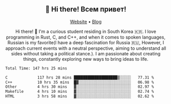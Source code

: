 <h2 align="center">👋 Hi there! Всем привет!</h2>
<p align="center">
  <a href="https://urdekcah.ru">Website</a> •
  <a href="https://urdekcah.blog">Blog</a>
</p>

<p align="center">
  Hi there! 👋 I'm a curious student residing in South Korea 🇰🇷. I love programming in Rust, C, and C++, and when it comes to spoken languages, Russian is my favorite(I have a deep fascination for Russia 🇷🇺, However, I approach current events with a neutral perspective, aiming to understand all sides without taking a political stance.). I am passionate about creating things, constantly exploring new ways to bring ideas to life.
</p>

<!--START_SECTION:waka-->

```txt
Total Time: 147 hrs 25 mins

C             117 hrs 28 mins ███████████████████▒░░░░░   77.31 %
C++           10 hrs 35 mins  █▓░░░░░░░░░░░░░░░░░░░░░░░   06.98 %
Other         4 hrs 30 mins   ▓░░░░░░░░░░░░░░░░░░░░░░░░   02.97 %
Makefile      4 hrs 10 mins   ▓░░░░░░░░░░░░░░░░░░░░░░░░   02.74 %
HTML          3 hrs 58 mins   ▓░░░░░░░░░░░░░░░░░░░░░░░░   02.62 %
```

<!--END_SECTION:waka-->

<!--
**urdekcah/urdekcah** is a ✨ _special_ ✨ repository because its `README.md` (this file) appears on your GitHub profile.

Here are some ideas to get you started:

- 🔭 I’m currently working on ...
- 🌱 I’m currently learning ...
- 👯 I’m looking to collaborate on ...
- 🤔 I’m looking for help with ...
- 💬 Ask me about ...
- 📫 How to reach me: ...
- 😄 Pronouns: ...
- ⚡ Fun fact: ...
-->
